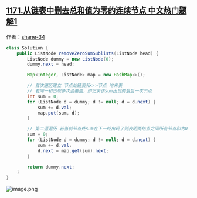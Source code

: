 ## [1171.从链表中删去总和值为零的连续节点 中文热门题解1](https://leetcode.cn/problems/remove-zero-sum-consecutive-nodes-from-linked-list/solutions/100000/java-hashmap-liang-ci-bian-li-ji-ke-by-shane-34)

作者：[shane-34](https://leetcode.cn/u/shane-34)

```Java
class Solution {
    public ListNode removeZeroSumSublists(ListNode head) {
        ListNode dummy = new ListNode(0);
        dummy.next = head;

        Map<Integer, ListNode> map = new HashMap<>();

        // 首次遍历建立 节点处链表和<->节点 哈希表
        // 若同一和出现多次会覆盖，即记录该sum出现的最后一次节点
        int sum = 0;
        for (ListNode d = dummy; d != null; d = d.next) {
            sum += d.val;
            map.put(sum, d);
        }

        // 第二遍遍历 若当前节点处sum在下一处出现了则表明两结点之间所有节点和为0 直接删除区间所有节点
        sum = 0;
        for (ListNode d = dummy; d != null; d = d.next) {
            sum += d.val;
            d.next = map.get(sum).next;
        }

        return dummy.next;
    }
}
```
![image.png](https://pic.leetcode-cn.com/14b65bb30c8a6dc8ac20ddb63b3b59bbb63c942cf57201cb439137dc91ffd697-image.png)
